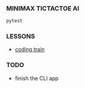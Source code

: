 ### MINIMAX TICTACTOE AI

```sh
pytest
```

### LESSONS

- [coding train](https://www.youtube.com/watch?v=rv98KUFtF9U)


### TODO

- finish the CLI app

